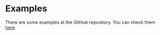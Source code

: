 # Examples

There are some examples at the GitHub repository. You can check them [here](https://github.com/marcos-brito/theris/tree/main/examples).
